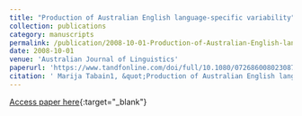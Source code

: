 ```yaml
---
title: "Production of Australian English language-specific variability"
collection: publications
category: manuscripts
permalink: /publication/2008-10-01-Production-of-Australian-English-language-specific-variability
date: 2008-10-01
venue: 'Australian Journal of Linguistics'
paperurl: 'https://www.tandfonline.com/doi/full/10.1080/07268600802308774'
citation: ' Marija Tabain1, &quot;Production of Australian English language-specific variability.&quot; Australian Journal of Linguistics, 2008.'
---
```

[Access paper here](https://www.tandfonline.com/doi/full/10.1080/07268600802308774){:target="_blank"}
